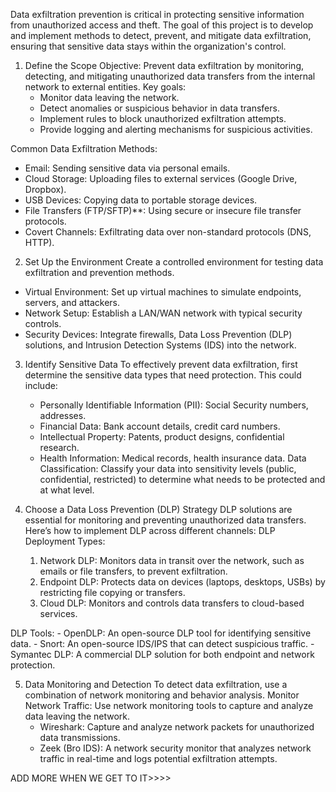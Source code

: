 Data exfiltration prevention is critical in protecting sensitive information from unauthorized access and theft. The goal of this project is to develop and implement methods to detect, prevent, and mitigate data exfiltration, ensuring that sensitive data stays within the organization's control.

1. Define the Scope
  Objective: Prevent data exfiltration by monitoring, detecting, and mitigating unauthorized data transfers from the internal network to external entities.
  Key goals:
      - Monitor data leaving the network.
      - Detect anomalies or suspicious behavior in data transfers.
      - Implement rules to block unauthorized exfiltration attempts.
      - Provide logging and alerting mechanisms for suspicious activities.
      
  Common Data Exfiltration Methods:
  - Email: Sending sensitive data via personal emails.
  - Cloud Storage: Uploading files to external services (Google Drive, Dropbox).
  - USB Devices: Copying data to portable storage devices.
  - File Transfers (FTP/SFTP)**: Using secure or insecure file transfer protocols.
  - Covert Channels: Exfiltrating data over non-standard protocols (DNS, HTTP).
   
 
2. Set Up the Environment  Create a controlled environment for testing data exfiltration and prevention methods.
  - Virtual Environment: Set up virtual machines to simulate endpoints, servers, and attackers.
  - Network Setup: Establish a LAN/WAN network with typical security controls.
  - Security Devices: Integrate firewalls, Data Loss Prevention (DLP) solutions, and Intrusion Detection Systems (IDS) into the network.
  

3. Identify Sensitive Data
  To effectively prevent data exfiltration, first determine the sensitive data types that need protection. This could include:
    - Personally Identifiable Information (PII): Social Security numbers, addresses.
    - Financial Data: Bank account details, credit card numbers.
    - Intellectual Property: Patents, product designs, confidential research.
    - Health Information: Medical records, health insurance data.
  Data Classification:
    Classify your data into sensitivity levels (public, confidential, restricted) to determine what needs to be protected and at what level.
    

4. Choose a Data Loss Prevention (DLP) Strategy
  DLP solutions are essential for monitoring and preventing unauthorized data transfers. Here’s how to implement DLP across different channels:
  DLP Deployment Types:
    1. Network DLP: Monitors data in transit over the network, such as emails or file transfers, to prevent exfiltration.
    2. Endpoint DLP: Protects data on devices (laptops, desktops, USBs) by restricting file copying or transfers.
    3. Cloud DLP: Monitors and controls data transfers to cloud-based services.
  
  DLP Tools:
    - OpenDLP: An open-source DLP tool for identifying sensitive data.
    - Snort: An open-source IDS/IPS that can detect suspicious traffic.
    - Symantec DLP: A commercial DLP solution for both endpoint and network protection.

  
5. Data Monitoring and Detection
  To detect data exfiltration, use a combination of network monitoring and behavior analysis.
  Monitor Network Traffic:
    Use network monitoring tools to capture and analyze data leaving the network.
    - Wireshark: Capture and analyze network packets for unauthorized data transmissions.
    - Zeek (Bro IDS): A network security monitor that analyzes network traffic in real-time and logs potential exfiltration attempts.


ADD MORE WHEN WE GET TO IT>>>>
